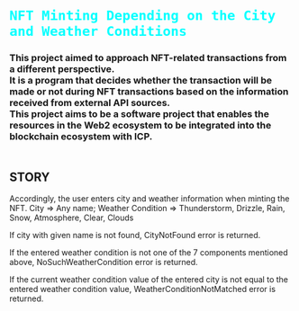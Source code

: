 <h1><code style="color : cyan">NFT Minting Depending on the City and Weather Conditions</code></h1>


<h3 tyle="color : cyan">This project aimed to approach NFT-related transactions from a different perspective. 
<br/>
It is a program that decides whether the transaction will be made or not during NFT transactions based on the information received from external API sources.
<br/>
This project aims to be a software project that enables the resources in the Web2 ecosystem to be integrated into the blockchain ecosystem with ICP.
<br/>
<br/>
</h3>
</h3>

<h2>STORY</h2>

Accordingly, the user enters city and weather information when minting the NFT.
City => Any name;
Weather Condition =>
    Thunderstorm,
    Drizzle,
    Rain,
    Snow,
    Atmosphere,
    Clear,
    Clouds

If city with given name is not found, CityNotFound error is returned.

If the entered weather condition is not one of the 7 components mentioned above,  NoSuchWeatherCondition error is returned.

If the current weather condition value of the entered city is not equal to the entered weather condition value,  WeatherConditionNotMatched error is returned.
